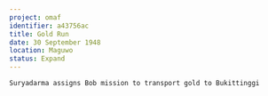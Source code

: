```yaml
---
project: omaf
identifier: a43756ac
title: Gold Run
date: 30 September 1948 
location: Maguwo
status: Expand
---
```


```synopsis
Suryadarma assigns Bob mission to transport gold to Bukittinggi
```


